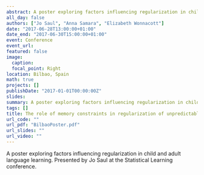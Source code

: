 ```yaml
---
abstract: A poster exploring factors influencing regularization in child and adult language learning. Presented by Jo Saul at the Statistical Learning conference.
all_day: false
authors: ["Jo Saul", "Anna Samara", "Elizabeth Wonnacott"]
date: "2017-06-28T13:00:00+01:00"
date_end: "2017-06-30T15:00:00+01:00"
event: Conference
event_url: 
featured: false
image:
  caption: 
  focal_point: Right
location: Bilbao, Spain
math: true
projects: []
publishDate: "2017-01-01T00:00:00Z"
slides:
summary: A poster exploring factors influencing regularization in child and adult language learning.
tags: []
title: The role of memory constraints in regularization of unpredictable variation 
url_code: ""
url_pdf: "BilbaoPoster.pdf"
url_slides: ""
url_video: ""
---
```

A poster exploring factors influencing regularization in child and adult language learning. Presented by Jo Saul at the Statistical Learning conference.